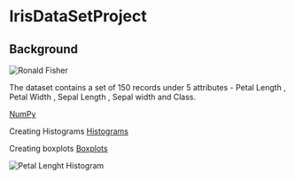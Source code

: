 IrisDataSetProject
==========================================================
Background
----------------------------------------------------------
![Ronald Fisher](https://www.google.ie/search?q=ronald+fisher&source=lnms&tbm=isch&sa=X&ved=0ahUKEwiqt4m7odbaAhVqK8AKHX82BZgQ_AUICigB&biw=1366&bih=637#imgrc=7k26njjvhxjqJM:)

The dataset contains a set of 150 records under 5 attributes - Petal Length , Petal Width , Sepal Length , Sepal width and Class.

[NumPy](http://www.numpy.org/)

Creating Histograms
[Histograms](https://matplotlib.org/gallery/statistics/histogram_features.html)

Creating boxplots
[Boxplots](https://matplotlib.org/api/_as_gen/matplotlib.pyplot.boxplot.html)

![Petal Lenght Histogram](C:\Users\Neil\Desktop\test\PetalLenghtHistogram.png)

